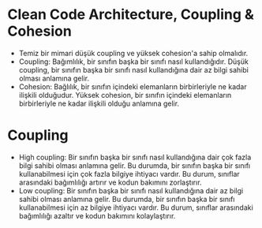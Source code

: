 # Clean Code Architecture, Coupling & Cohesion

- Temiz bir mimari düşük coupling ve yüksek cohesion'a sahip olmalıdır.
- Coupling: Bağımlılık, bir sınıfın başka bir sınıfı nasıl kullandığıdır. Düşük coupling, bir sınıfın başka bir sınıfı nasıl kullandığına dair az bilgi sahibi olması anlamına gelir.
- Cohesion: Bağlılık, bir sınıfın içindeki elemanların birbirleriyle ne kadar ilişkili olduğudur. Yüksek cohesion, bir sınıfın içindeki elemanların birbirleriyle ne kadar ilişkili olduğu anlamına gelir.



# Coupling

- High coupling: Bir sınıfın başka bir sınıfı nasıl kullandığına dair çok fazla bilgi sahibi olması anlamına gelir. Bu durumda, bir sınıfın başka bir sınıfı kullanabilmesi için çok fazla bilgiye ihtiyacı vardır. Bu durum, sınıflar arasındaki bağımlılığı artırır ve kodun bakımını zorlaştırır.
- Low coupling: Bir sınıfın başka bir sınıfı nasıl kullandığına dair az bilgi sahibi olması anlamına gelir. Bu durumda, bir sınıfın başka bir sınıfı kullanabilmesi için az bilgiye ihtiyacı vardır. Bu durum, sınıflar arasındaki bağımlılığı azaltır ve kodun bakımını kolaylaştırır.